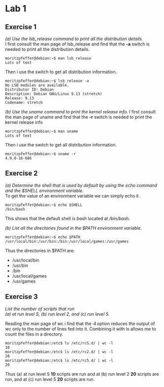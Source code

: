 # Lab 1

## Exercise 1

*(a) Use the lsb_release command to print all the distribution details.*  
I first consult the man page of lsb_release and find that the **-a** switch is needed to
print all the distribution details.

```console
moritzpfeffer@debian:~$ man lsb_release
Lots of text
```

Then i use the switch to get all distribution information.

```console
moritzpfeffer@debian:~$ lsb_release -a
No LSB modules are available.
Distributor ID: Debian
Description: Debian GNU/Linux 9.13 (stretch)
Release: 9.13
Codename: stretch
```

*(b) Use the uname command to print the kernel release info.*
I first consult the man page of uname and find that the **-r** switch is needed to
print the kernel release info

```console
moritzpfeffer@debian:~$ man uname
Lots of text
```

Then i use the switch to get all distribution information.

```console
moritzpfeffer@debian:~$ uname -r
4.9.0-16-686
```

## Exercise 2

*(a) Determine the shell that is used by default by using the echo command and
the $SHELL environment variable.*  
To get the value of an environment variable we can simply echo it.

```console
moritzpfeffer@debian:~$ echo $SHELL
/bin/bash
```

This shows that the default shell is *bash* located at */bin/bash*.

*(b) List all the directories found in the $PATH environment variable.*

```console
moritzpfeffer@debian:~$ echo $PATH
/usr/local/bin:/usr/bin:/bin:/usr/local/games:/usr/games
```

Thus the directories in $PATH are:

* /usr/local/bin
* /usr/bin
* /bin
* /usr/local/games
* /usr/games

## Exercise 3

*List the number of scripts that run  
(a) at run level S, (b) run level 2, and (c) run level 5.*

Reading the man page of wc i find that the **-l** option reduces the output of wc only to the number of lines fed into it.
Combining it with ls allows me to count the files in a directory.
```console
moritzpfeffer@debian:/etc$ ls /etc/rcS.d/ | wc -l
10
moritzpfeffer@debian:/etc$ ls /etc/rc2.d/ | wc -l
20
moritzpfeffer@debian:/etc$ ls /etc/rc5.d/ | wc -l
20
```

Thus (a) at run level S **10** scripts are run and at (b) run level 2 **20** scripts are run, and at (c) run level 5 **20** scripts are run.
